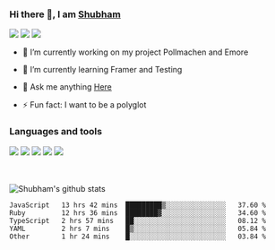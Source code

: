 ### Hi there 👋, I am <a href="https://shubhski.dev/" target="_blank">Shubham</a>

<a href="https://twitter.com/shubhski" target="_blank"><img src="https://img.icons8.com/color/48/000000/twitter.png"/></a>
<a href="https://www.linkedin.com/in/shubhski/" target="_blank"><img src="https://img.icons8.com/fluent/48/000000/linkedin.png"/></a>
<a href="mailto:shubham88ingh@gmail.com"><img src="https://img.icons8.com/ios/48/000000/important-mail.png"/></a>

- 🔭 I’m currently working on  my project Pollmachen and Emore
- 🌱 I’m currently learning Framer and Testing 

- 💬 Ask me anything [Here](https://github.com/shubhsk88/shubhsk88/issues)
- ⚡ Fun fact: I want to be a polyglot 

### Languages and tools


<div>
<img src="https://img.icons8.com/plasticine/48/000000/react.png"/>
<img src="https://img.icons8.com/color/48/000000/graphql.png"/>
<img src="https://img.icons8.com/color/48/000000/javascript.png"/>
<img src="https://img.icons8.com/color/48/000000/mongodb.png"/>
<img src="https://img.icons8.com/color/48/000000/nodejs.png"/>
</div>
<br/>
<br/>


![Shubham's github stats](https://github-readme-stats.vercel.app/api?username=shubhsk88&count_private=true&theme=theme=radical)

<!--START_SECTION:waka-->
```text
JavaScript   13 hrs 42 mins  █████████▒░░░░░░░░░░░░░░░   37.60 % 
Ruby         12 hrs 36 mins  ████████▓░░░░░░░░░░░░░░░░   34.60 % 
TypeScript   2 hrs 57 mins   ██░░░░░░░░░░░░░░░░░░░░░░░   08.12 % 
YAML         2 hrs 7 mins    █▒░░░░░░░░░░░░░░░░░░░░░░░   05.84 % 
Other        1 hr 24 mins    █░░░░░░░░░░░░░░░░░░░░░░░░   03.84 % 
```
<!--END_SECTION:waka-->



